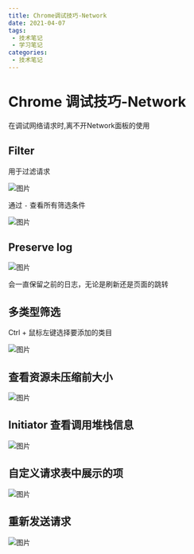 ```yaml
---
title: Chrome调试技巧-Network
date: 2021-04-07
tags:
 - 技术笔记
 - 学习笔记
categories:
 - 技术笔记
---
```

# Chrome 调试技巧-Network

在调试网络请求时,离不开Network面板的使用

## Filter

用于过滤请求

![图片](./chrome-debug3/MTYxNzgwNDk3NzgyNg==617804977826.png)

通过 `-` 查看所有筛选条件

![图片](./chrome-debug3/MTYxNzgwNTA3MDc3Ng==617805070776.png)

## Preserve log

![图片](./chrome-debug3/MTYxNzgwNTEyMjI5MA==617805122290.png)

会一直保留之前的日志，无论是刷新还是页面的跳转

## 多类型筛选

Ctrl + 鼠标左键选择要添加的类目

![图片](./chrome-debug3/MTYxNzgwNTI1NDkxMQ==617805254911.png)

## 查看资源未压缩前大小

![图片](./chrome-debug3/MTYxNzgwNTM0OTI5Mg==617805349292.png)


## Initiator 查看调用堆栈信息

![图片](./chrome-debug3/MTYxNzgwNTUwNzY0Nw==617805507647.png)

## 自定义请求表中展示的项

![图片](./chrome-debug3/MTYyMTIxODY5Mzc4Mw==621218693783.png)

## 重新发送请求

![图片](./chrome-debug3/MTYyMTIxODc3NTE2MQ==621218775161.png)
